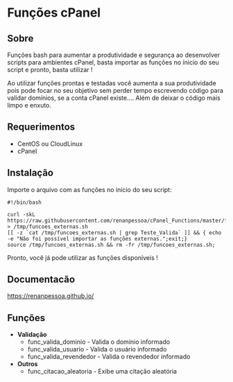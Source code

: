 # Funções cPanel


## Sobre

Funções bash para aumentar a produtividade e segurança ao desenvolver scripts para ambientes cPanel, basta importar as funções no ínicio do seu script e pronto, basta utilizar ! 

Ao utilizar funções prontas e testadas você aumenta a sua produtividade pois pode focar no seu objetivo sem perder tempo escrevendo código para validar domínios, se a conta cPanel existe.... Além de deixar o código mais limpo e enxuto.

## Requerimentos


+ CentOS ou CloudLinux
+ cPanel

## Instalação

Importe o arquivo com as funções no início do seu script:

```
#!/bin/bash

curl -skL https://raw.githubusercontent.com/renanpessoa/cPanel_Functions/master/functions.sh > /tmp/funcoes_externas.sh
[[ -z `cat /tmp/funcoes_externas.sh | grep Teste_Valida` ]] && { echo -e "Não foi possível importar as funções externas.";exit;}
source /tmp/funcoes_externas.sh && rm -fr /tmp/funcoes_externas.sh;
```

Pronto, você já pode utilizar as funções disponíveis !

## Documentacão


<https://renanpessoa.github.io/>

##  Funções

  * **Validação**
    + func_valida_dominio - Valida o domínio informado
    + func_valida_usuario - Valida o usuário informado
    + func_valida_revendedor - Valida o revendedor informado
  * **Outros**
    + func_citacao_aleatoria - Exibe uma citação aleatória
